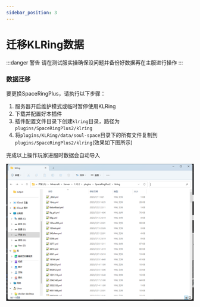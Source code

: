 ```yaml
---
sidebar_position: 3
---
```


# 迁移KLRing数据

:::danger 警告
请在测试服实操确保没问题并备份好数据再在主服进行操作
:::

### **数据迁移**

要更换SpaceRingPlus，请执行以下步骤：

1. 服务器开启维护模式或临时暂停使用KLRing
2. 下载并配置好本插件
3. 插件配置文件目录下创建`klring`目录，路径为`plugins/SpaceRingPlus2/klring`
4. 将`plugins/KLRing/data/soul-space`目录下的所有文件复制到`plugins/SpaceRingPlus2/klring`(效果如下图所示)

完成以上操作玩家进服时数据会自动导入

![](img/KLRing数据导入.png)
